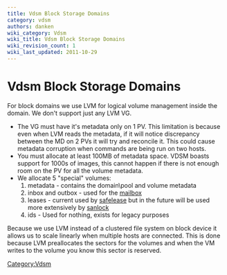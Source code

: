 ```yaml
---
title: Vdsm Block Storage Domains
category: vdsm
authors: danken
wiki_category: Vdsm
wiki_title: Vdsm Block Storage Domains
wiki_revision_count: 1
wiki_last_updated: 2011-10-29
---
```


# Vdsm Block Storage Domains

For block domains we use LVM for logical volume management inside the domain. We don't support just any LVM VG.

*   The VG must have it's metadata only on 1 PV. This limitation is because even when LVM reads the metadata, if it will notice discrepancy between the MD on 2 PVs it will try and reconcile it. This could cause metadata corruption when commands are being run on two hosts.
*   You must allocate at least 100MB of metadata space. VDSM boasts support for 1000s of images, this cannot happen if there is not enough room on the PV for all the volume metadata.
*   We allocate 5 "special" volumes:
    1.  metadata - contains the domain\\pool and volume metadata
    2.  inbox and outbox - used for the [mailbox](mailbox)
    3.  leases - current used by [safelease](safelease) but in the future will be used more extensively by [sanlock](sanlock)
    4.  ids - Used for nothing, exists for legacy purposes

Because we use LVM instead of a clustered file system on block device it allows us to scale linearly when multiple hosts are connected. This is done because LVM preallocates the sectors for the volumes and when the VM writes to the volume you know this sector is reserved.

<Category:Vdsm>
